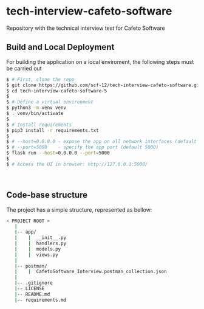 # tech-interview-cafeto-software
Repository with the technical interview test for Cafeto Software


## Build and Local Deployment

For building the application on a local enviroment, the following steps must be carried out

```bash
$ # First, clone the repo
$ git clone https://github.com/scf-12/tech-interview-cafeto-software.git
$ cd tech-interview-cafeto-software-5
$
$ # Define a virtual environment
$ python3 -m venv venv
$ . venv/bin/activate
$
$ # Install requirements
$ pip3 install -r requirements.txt
$
$ # --host=0.0.0.0 - expose the app on all network interfaces (default 127.0.0.1)
$ # --port=5000    - specify the app port (default 5000)  
$ flask run --host=0.0.0.0 --port=5000
$
$ # Access the UI in browser: http://127.0.0.1:5000/
```

<br />

## Code-base structure

The project has a simple structure, represented as bellow:

```bash
< PROJECT ROOT >
   |
   |-- app/
   |    |  __init__.py
   |    |  handlers.py
   |    |  models.py
   |    |  views.py
   |
   |-- postman/
   |    |  CafetoSoftware_Interview.postman_collection.json
   |
   |-- .gitignore
   |-- LICENSE
   |-- README.md
   |-- requirements.md
```

<br />
